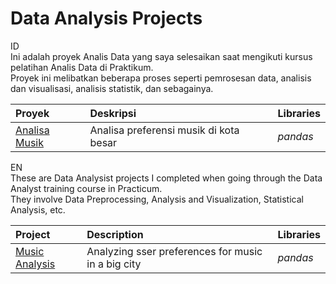 # Data Analysis Projects
ID\
Ini adalah proyek Analis Data yang saya selesaikan saat mengikuti kursus pelatihan Analis Data di Praktikum.\
Proyek ini melibatkan beberapa proses seperti pemrosesan data, analisis dan visualisasi, analisis statistik, dan sebagainya.

| Proyek               | Deskripsi                                                                               | Libraries                      |
|:--------------------- |:------------------------------------------------------------------------------------------- |:------------------------------ |
|[Analisa Musik](https://github.com/yusufsp7/Data_Analaysis_Projects/blob/Project-1/README.md)|Analisa preferensi musik di kota besar|*pandas*|

EN\
These are Data Analysist projects I completed when going through the Data Analyst training course in Practicum.\
They involve Data Preprocessing, Analysis and Visualization, Statistical Analysis, etc.

| Project               | Description                                                                                 | Libraries                      |
|:--------------------- |:------------------------------------------------------------------------------------------- |:------------------------------ |
|[Music Analysis](https://github.com/yusufsp7/Data_Analaysis_Projects/blob/Project-1/README.md)|Analyzing sser preferences for music in a big city|*pandas*|
